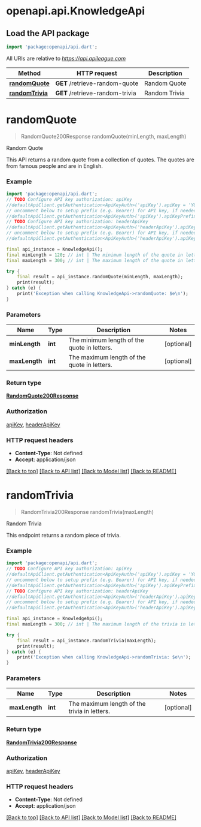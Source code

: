 # openapi.api.KnowledgeApi

## Load the API package
```dart
import 'package:openapi/api.dart';
```

All URIs are relative to *https://api.apileague.com*

Method | HTTP request | Description
------------- | ------------- | -------------
[**randomQuote**](KnowledgeApi.md#randomquote) | **GET** /retrieve-random-quote | Random Quote
[**randomTrivia**](KnowledgeApi.md#randomtrivia) | **GET** /retrieve-random-trivia | Random Trivia


# **randomQuote**
> RandomQuote200Response randomQuote(minLength, maxLength)

Random Quote

This API returns a random quote from a collection of quotes. The quotes are from famous people and are in English.

### Example
```dart
import 'package:openapi/api.dart';
// TODO Configure API key authorization: apiKey
//defaultApiClient.getAuthentication<ApiKeyAuth>('apiKey').apiKey = 'YOUR_API_KEY';
// uncomment below to setup prefix (e.g. Bearer) for API key, if needed
//defaultApiClient.getAuthentication<ApiKeyAuth>('apiKey').apiKeyPrefix = 'Bearer';
// TODO Configure API key authorization: headerApiKey
//defaultApiClient.getAuthentication<ApiKeyAuth>('headerApiKey').apiKey = 'YOUR_API_KEY';
// uncomment below to setup prefix (e.g. Bearer) for API key, if needed
//defaultApiClient.getAuthentication<ApiKeyAuth>('headerApiKey').apiKeyPrefix = 'Bearer';

final api_instance = KnowledgeApi();
final minLength = 120; // int | The minimum length of the quote in letters.
final maxLength = 300; // int | The maximum length of the quote in letters.

try {
    final result = api_instance.randomQuote(minLength, maxLength);
    print(result);
} catch (e) {
    print('Exception when calling KnowledgeApi->randomQuote: $e\n');
}
```

### Parameters

Name | Type | Description  | Notes
------------- | ------------- | ------------- | -------------
 **minLength** | **int**| The minimum length of the quote in letters. | [optional] 
 **maxLength** | **int**| The maximum length of the quote in letters. | [optional] 

### Return type

[**RandomQuote200Response**](RandomQuote200Response.md)

### Authorization

[apiKey](../README.md#apiKey), [headerApiKey](../README.md#headerApiKey)

### HTTP request headers

 - **Content-Type**: Not defined
 - **Accept**: application/json

[[Back to top]](#) [[Back to API list]](../README.md#documentation-for-api-endpoints) [[Back to Model list]](../README.md#documentation-for-models) [[Back to README]](../README.md)

# **randomTrivia**
> RandomTrivia200Response randomTrivia(maxLength)

Random Trivia

This endpoint returns a random piece of trivia.

### Example
```dart
import 'package:openapi/api.dart';
// TODO Configure API key authorization: apiKey
//defaultApiClient.getAuthentication<ApiKeyAuth>('apiKey').apiKey = 'YOUR_API_KEY';
// uncomment below to setup prefix (e.g. Bearer) for API key, if needed
//defaultApiClient.getAuthentication<ApiKeyAuth>('apiKey').apiKeyPrefix = 'Bearer';
// TODO Configure API key authorization: headerApiKey
//defaultApiClient.getAuthentication<ApiKeyAuth>('headerApiKey').apiKey = 'YOUR_API_KEY';
// uncomment below to setup prefix (e.g. Bearer) for API key, if needed
//defaultApiClient.getAuthentication<ApiKeyAuth>('headerApiKey').apiKeyPrefix = 'Bearer';

final api_instance = KnowledgeApi();
final maxLength = 300; // int | The maximum length of the trivia in letters.

try {
    final result = api_instance.randomTrivia(maxLength);
    print(result);
} catch (e) {
    print('Exception when calling KnowledgeApi->randomTrivia: $e\n');
}
```

### Parameters

Name | Type | Description  | Notes
------------- | ------------- | ------------- | -------------
 **maxLength** | **int**| The maximum length of the trivia in letters. | [optional] 

### Return type

[**RandomTrivia200Response**](RandomTrivia200Response.md)

### Authorization

[apiKey](../README.md#apiKey), [headerApiKey](../README.md#headerApiKey)

### HTTP request headers

 - **Content-Type**: Not defined
 - **Accept**: application/json

[[Back to top]](#) [[Back to API list]](../README.md#documentation-for-api-endpoints) [[Back to Model list]](../README.md#documentation-for-models) [[Back to README]](../README.md)

